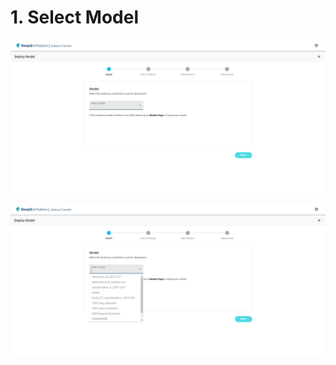 # 1. Select Model



![](../../.gitbook/assets/image.png)



![](<../../.gitbook/assets/image (4).png>)

